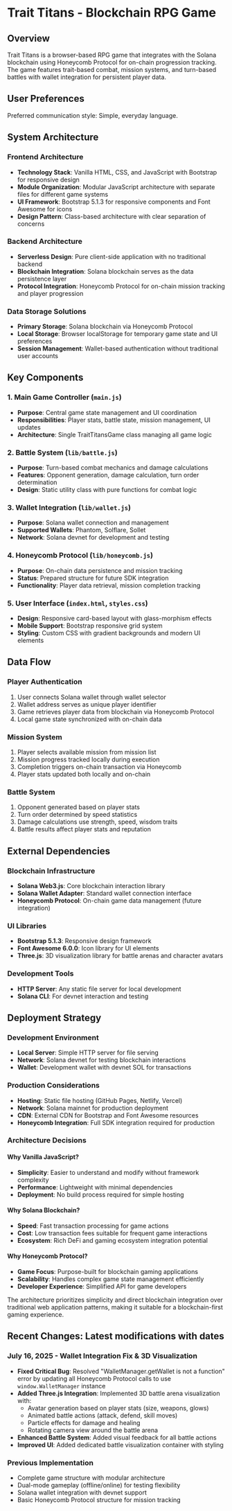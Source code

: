# Trait Titans - Blockchain RPG Game

## Overview

Trait Titans is a browser-based RPG game that integrates with the Solana blockchain using Honeycomb Protocol for on-chain progression tracking. The game features trait-based combat, mission systems, and turn-based battles with wallet integration for persistent player data.

## User Preferences

Preferred communication style: Simple, everyday language.

## System Architecture

### Frontend Architecture
- **Technology Stack**: Vanilla HTML, CSS, and JavaScript with Bootstrap for responsive design
- **Module Organization**: Modular JavaScript architecture with separate files for different game systems
- **UI Framework**: Bootstrap 5.1.3 for responsive components and Font Awesome for icons
- **Design Pattern**: Class-based architecture with clear separation of concerns

### Backend Architecture
- **Serverless Design**: Pure client-side application with no traditional backend
- **Blockchain Integration**: Solana blockchain serves as the data persistence layer
- **Protocol Integration**: Honeycomb Protocol for on-chain mission tracking and player progression

### Data Storage Solutions
- **Primary Storage**: Solana blockchain via Honeycomb Protocol
- **Local Storage**: Browser localStorage for temporary game state and UI preferences
- **Session Management**: Wallet-based authentication without traditional user accounts

## Key Components

### 1. Main Game Controller (`main.js`)
- **Purpose**: Central game state management and UI coordination
- **Responsibilities**: Player stats, battle state, mission management, UI updates
- **Architecture**: Single TraitTitansGame class managing all game logic

### 2. Battle System (`lib/battle.js`)
- **Purpose**: Turn-based combat mechanics and damage calculations
- **Features**: Opponent generation, damage calculation, turn order determination
- **Design**: Static utility class with pure functions for combat logic

### 3. Wallet Integration (`lib/wallet.js`)
- **Purpose**: Solana wallet connection and management
- **Supported Wallets**: Phantom, Solflare, Sollet
- **Network**: Solana devnet for development and testing

### 4. Honeycomb Protocol (`lib/honeycomb.js`)
- **Purpose**: On-chain data persistence and mission tracking
- **Status**: Prepared structure for future SDK integration
- **Functionality**: Player data retrieval, mission completion tracking

### 5. User Interface (`index.html`, `styles.css`)
- **Design**: Responsive card-based layout with glass-morphism effects
- **Mobile Support**: Bootstrap responsive grid system
- **Styling**: Custom CSS with gradient backgrounds and modern UI elements

## Data Flow

### Player Authentication
1. User connects Solana wallet through wallet selector
2. Wallet address serves as unique player identifier
3. Game retrieves player data from blockchain via Honeycomb Protocol
4. Local game state synchronized with on-chain data

### Mission System
1. Player selects available mission from mission list
2. Mission progress tracked locally during execution
3. Completion triggers on-chain transaction via Honeycomb
4. Player stats updated both locally and on-chain

### Battle System
1. Opponent generated based on player stats
2. Turn order determined by speed statistics
3. Damage calculations use strength, speed, wisdom traits
4. Battle results affect player stats and reputation

## External Dependencies

### Blockchain Infrastructure
- **Solana Web3.js**: Core blockchain interaction library
- **Solana Wallet Adapter**: Standard wallet connection interface
- **Honeycomb Protocol**: On-chain game data management (future integration)

### UI Libraries
- **Bootstrap 5.1.3**: Responsive design framework
- **Font Awesome 6.0.0**: Icon library for UI elements
- **Three.js**: 3D visualization library for battle arenas and character avatars

### Development Tools
- **HTTP Server**: Any static file server for local development
- **Solana CLI**: For devnet interaction and testing

## Deployment Strategy

### Development Environment
- **Local Server**: Simple HTTP server for file serving
- **Network**: Solana devnet for testing blockchain interactions
- **Wallet**: Development wallet with devnet SOL for transactions

### Production Considerations
- **Hosting**: Static file hosting (GitHub Pages, Netlify, Vercel)
- **Network**: Solana mainnet for production deployment
- **CDN**: External CDN for Bootstrap and Font Awesome resources
- **Honeycomb Integration**: Full SDK integration required for production

### Architecture Decisions

#### Why Vanilla JavaScript?
- **Simplicity**: Easier to understand and modify without framework complexity
- **Performance**: Lightweight with minimal dependencies
- **Deployment**: No build process required for simple hosting

#### Why Solana Blockchain?
- **Speed**: Fast transaction processing for game actions
- **Cost**: Low transaction fees suitable for frequent game interactions
- **Ecosystem**: Rich DeFi and gaming ecosystem integration potential

#### Why Honeycomb Protocol?
- **Game Focus**: Purpose-built for blockchain gaming applications
- **Scalability**: Handles complex game state management efficiently
- **Developer Experience**: Simplified API for game developers

The architecture prioritizes simplicity and direct blockchain integration over traditional web application patterns, making it suitable for a blockchain-first gaming experience.

## Recent Changes: Latest modifications with dates

### July 16, 2025 - Wallet Integration Fix & 3D Visualization
- **Fixed Critical Bug**: Resolved "WalletManager.getWallet is not a function" error by updating all Honeycomb Protocol calls to use `window.WalletManager` instance
- **Added Three.js Integration**: Implemented 3D battle arena visualization with:
  - Avatar generation based on player stats (size, weapons, glows)
  - Animated battle actions (attack, defend, skill moves)
  - Particle effects for damage and healing
  - Rotating camera view around the battle arena
- **Enhanced Battle System**: Added visual feedback for all battle actions
- **Improved UI**: Added dedicated battle visualization container with styling

### Previous Implementation
- Complete game structure with modular architecture
- Dual-mode gameplay (offline/online) for testing flexibility
- Solana wallet integration with devnet support
- Basic Honeycomb Protocol structure for mission tracking